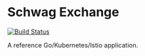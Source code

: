 # Schwag Exchange

[![Build Status](https://drone.andr.io/api/badges/betandr/schwag-exchange/status.svg)](https://drone.andr.io/betandr/schwag-exchange)

A reference Go/Kubernetes/Istio application.
